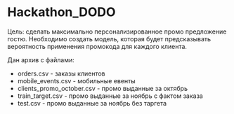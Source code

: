 # Hackathon_DODO
Цель: сделать максимально персонализированное промо предложение гостю.
Необходимо создать модель, которая будет предсказывать вероятность применения промокода для каждого клиента.

Дан архив с файлами:
- orders.csv - заказы клиентов
- mobile_events.csv - мобильные евенты
- clients_promo_october.csv - промо выданные за октябрь
- train_target.csv - промо выданные за ноябрь с фактом заказа
- test.csv - промо выданные за ноябрь без таргета
